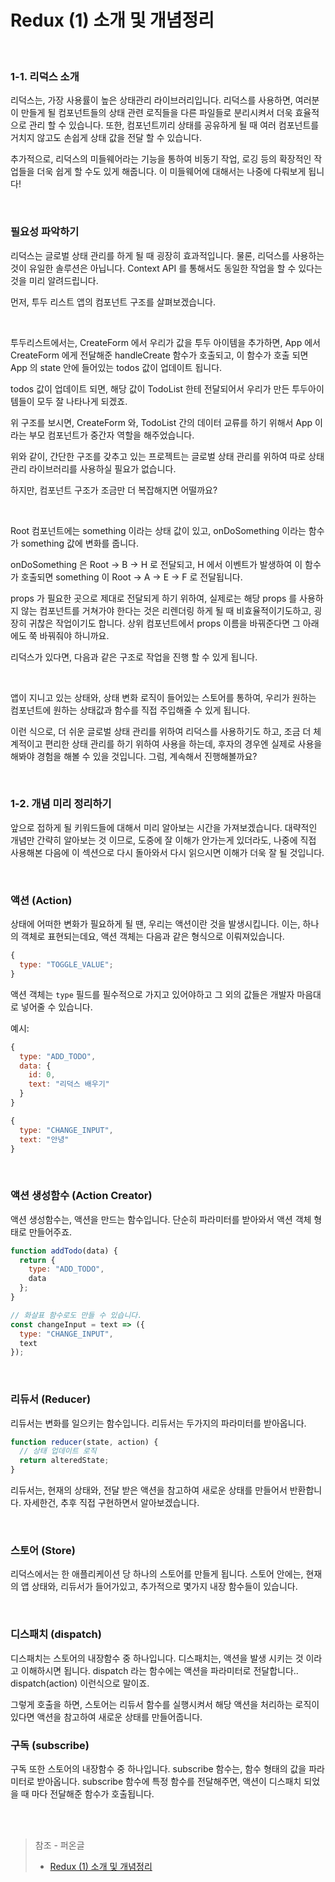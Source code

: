 # Redux (1) 소개 및 개념정리

<br/>

### 1-1. 리덕스 소개

리덕스는, 가장 사용률이 높은 상태관리 라이브러리입니다. 리덕스를 사용하면, 여러분이 만들게 될 컴포넌트들의 상태 관련 로직들을 다른 파일들로 분리시켜서 더욱 효율적으로 관리 할 수 있습니다. 또한, 컴포넌트끼리 상태를 공유하게 될 때 여러 컴포넌트를 거치지 않고도 손쉽게 상태 값을 전달 할 수 있습니다.

추가적으로, 리덕스의 미들웨어라는 기능을 통하여 비동기 작업, 로깅 등의 확장적인 작업들을 더욱 쉽게 할 수도 있게 해줍니다. 이 미들웨어에 대해서는 나중에 다뤄보게 됩니다!

<br/>

### 필요성 파악하기

리덕스는 글로벌 상태 관리를 하게 될 때 굉장히 효과적입니다. 물론, 리덕스를 사용하는것이 유일한 솔루션은 아닙니다. Context API 를 통해서도 동일한 작업을 할 수 있다는것을 미리 알려드립니다.

먼저, 투두 리스트 앱의 컴포넌트 구조를 살펴보겠습니다.

<br/>

투두리스트에서는, CreateForm 에서 우리가 값을 투두 아이템을 추가하면, App 에서 CreateForm 에게 전달해준 handleCreate 함수가 호출되고, 이 함수가 호출 되면 App 의 state 안에 들어있는 todos 값이 업데이트 됩니다.

todos 값이 업데이트 되면, 해당 값이 TodoList 한테 전달되어서 우리가 만든 투두아이템들이 모두 잘 나타나게 되겠죠.

위 구조를 보시면, CreateForm 와, TodoList 간의 데이터 교류를 하기 위해서 App 이라는 부모 컴포넌트가 중간자 역할을 해주었습니다.

위와 같이, 간단한 구조를 갖추고 있는 프로젝트는 글로벌 상태 관리를 위하여 따로 상태 관리 라이브러리를 사용하실 필요가 없습니다.

하지만, 컴포넌트 구조가 조금만 더 복잡해지면 어떨까요?

<br/>

Root 컴포넌트에는 something 이라는 상태 값이 있고, onDoSomething 이라는 함수가 something 값에 변화를 줍니다.

onDoSomething 은 Root -> B -> H 로 전달되고, H 에서 이벤트가 발생하여 이 함수가 호출되면 something 이 Root -> A -> E -> F 로 전달됩니다.

props 가 필요한 곳으로 제대로 전달되게 하기 위하여, 실제로는 해당 props 를 사용하지 않는 컴포넌트를 거쳐가야 한다는 것은 리렌더링 하게 될 때 비효율적이기도하고, 굉장히 귀찮은 작업이기도 합니다. 상위 컴포넌트에서 props 이름을 바꿔준다면 그 아래에도 쭉 바꿔줘야 하니까요.

리덕스가 있다면, 다음과 같은 구조로 작업을 진행 할 수 있게 됩니다.

<br/>

앱이 지니고 있는 상태와, 상태 변화 로직이 들어있는 스토어를 통하여, 우리가 원하는 컴포넌트에 원하는 상태값과 함수를 직접 주입해줄 수 있게 됩니다.

이런 식으로, 더 쉬운 글로벌 상태 관리를 위하여 리덕스를 사용하기도 하고, 조금 더 체계적이고 편리한 상태 관리를 하기 위하여 사용을 하는데, 후자의 경우엔 실제로 사용을 해봐야 경험을 해볼 수 있을 것입니다. 그럼, 계속해서 진행해볼까요?

<br/>

### 1-2. 개념 미리 정리하기

앞으로 접하게 될 키워드들에 대해서 미리 알아보는 시간을 가져보겠습니다. 대략적인 개념만 간략히 알아보는 것 이므로, 도중에 잘 이해가 안가는게 있더라도, 나중에 직접 사용해본 다음에 이 섹션으로 다시 돌아와서 다시 읽으시면 이해가 더욱 잘 될 것입니다.

<br/>

### 액션 (Action)

상태에 어떠한 변화가 필요하게 될 땐, 우리는 액션이란 것을 발생시킵니다. 이는, 하나의 객체로 표현되는데요, 액션 객체는 다음과 같은 형식으로 이뤄져있습니다.

```javascript
{
  type: "TOGGLE_VALUE";
}
```

액션 객체는 `type` 필드를 필수적으로 가지고 있어야하고 그 외의 값들은 개발자 마음대로 넣어줄 수 있습니다.

예시:

```javascript
{
  type: "ADD_TODO",
  data: {
    id: 0,
    text: "리덕스 배우기"
  }
}
```

```javascript
{
  type: "CHANGE_INPUT",
  text: "안녕"
}
```

<br/>

### 액션 생성함수 (Action Creator)

액션 생성함수는, 액션을 만드는 함수입니다. 단순히 파라미터를 받아와서 액션 객체 형태로 만들어주죠.

```javascript
function addTodo(data) {
  return {
    type: "ADD_TODO",
    data
  };
}

// 화살표 함수로도 만들 수 있습니다.
const changeInput = text => ({
  type: "CHANGE_INPUT",
  text
});
```

<br/>

### 리듀서 (Reducer)

리듀서는 변화를 일으키는 함수입니다. 리듀서는 두가지의 파라미터를 받아옵니다.

```javascript
function reducer(state, action) {
  // 상태 업데이트 로직
  return alteredState;
}
```

리듀서는, 현재의 상태와, 전달 받은 액션을 참고하여 새로운 상태를 만들어서 반환합니다. 자세한건, 추후 직접 구현하면서 알아보겠습니다.

<br/>

### 스토어 (Store)

리덕스에서는 한 애플리케이션 당 하나의 스토어를 만들게 됩니다. 스토어 안에는, 현재의 앱 상태와, 리듀서가 들어가있고, 추가적으로 몇가지 내장 함수들이 있습니다.

<br/>

### 디스패치 (dispatch)

디스패치는 스토어의 내장함수 중 하나입니다. 디스패치는, 액션을 발생 시키는 것 이라고 이해하시면 됩니다. dispatch 라는 함수에는 액션을 파라미터로 전달합니다.. dispatch(action) 이런식으로 말이죠.

그렇게 호출을 하면, 스토어는 리듀서 함수를 실행시켜서 해당 액션을 처리하는 로직이 있다면 액션을 참고하여 새로운 상태를 만들어줍니다.

### 구독 (subscribe)

구독 또한 스토어의 내장함수 중 하나입니다. subscribe 함수는, 함수 형태의 값을 파라미터로 받아옵니다. subscribe 함수에 특정 함수를 전달해주면, 액션이 디스패치 되었을 때 마다 전달해준 함수가 호출됩니다.

<br/>
<br/>

> 참조 - 퍼온글 
> - [Redux (1) 소개 및 개념정리](https://velog.io/@velopert/Redux-1-%EC%86%8C%EA%B0%9C-%EB%B0%8F-%EA%B0%9C%EB%85%90%EC%A0%95%EB%A6%AC-zxjlta8ywt)

